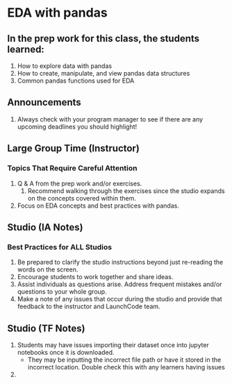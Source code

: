 # EDA with pandas

## In the prep work for this class, the students learned:

1. How to explore data with pandas
1. How to create, manipulate, and view pandas data structures
1. Common pandas functions used for EDA

## Announcements
1. Always check with your program manager to see if there are any upcoming deadlines you should highlight!

## Large Group Time (Instructor)

### Topics That Require Careful Attention
1. Q & A from the prep work and/or exercises.
   1. Recommend walking through the exercises since the studio expands on the concepts covered within them.
1. Focus on EDA concepts and best practices with pandas.

## Studio (IA Notes)

### Best Practices for ALL Studios
1. Be prepared to clarify the studio instructions beyond just re-reading the words on the screen.
1. Encourage students to work together and share ideas.
1. Assist individuals as questions arise. Address frequent mistakes and/or questions to your whole group.
1. Make a note of any issues that occur during the studio and provide that feedback to the instructor and LaunchCode team.

## Studio (TF Notes)

1. Students may have issues importing their dataset once into jupyter notebooks once it is downloaded.
    - They may be inputting the incorrect file path or have it stored in the incorrect location. Double check this with any learners having issues
1.